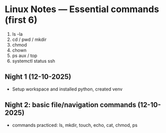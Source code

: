 ﻿# Linux Notes — Essential commands (first 6)

1) ls -la
2) cd / pwd / mkdir
3) chmod
4) chown
5) ps aux / top
6) systemctl status ssh

## Night 1 (12-10-2025)
- Setup workspace and installed python, created venv

## Night 2: basic file/navigation commands (12-10-2025)
- commands practiced: ls, mkdir, touch, echo, cat, chmod, ps
